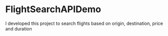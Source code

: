 # FlightSearchAPIDemo
I developed this project to search flights based on origin, destination, price and duration 
